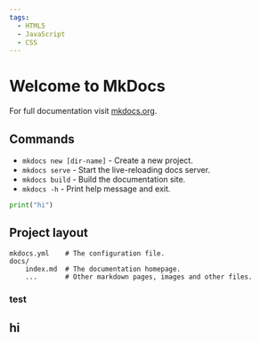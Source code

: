 ```yaml
---
tags:
  - HTML5
  - JavaScript
  - CSS
---
```


# Welcome to MkDocs

For full documentation visit [mkdocs.org](https://www.mkdocs.org).

## Commands

* `mkdocs new [dir-name]` - Create a new project.
* `mkdocs serve` - Start the live-reloading docs server.
* `mkdocs build` - Build the documentation site.
* `mkdocs -h` - Print help message and exit.

```python
print("hi")
```
## Project layout

    mkdocs.yml    # The configuration file.
    docs/
        index.md  # The documentation homepage.
        ...       # Other markdown pages, images and other files.

### test

## hi
